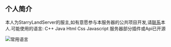 ## 个人简介
 本人为StarryLandServer的服主,如有意愿参与本服务器的公共项目开发,请[联系](https://space.bilibili.com/109160773?spm_id_from=333.1007.0.0)本人.可能使用的语言: C++ Java Html Css Javascript
 服务器部分插件或Api已开源

![常用语言](https://github-readme-stats.vercel.app/api/top-langs?username=crackun24&show_icons=true&count_private=true&theme=gotham)

